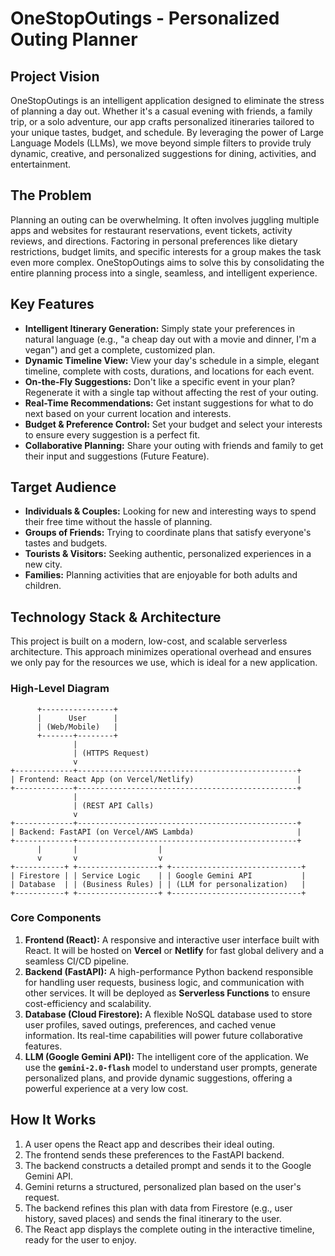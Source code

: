 # OneStopOutings - Personalized Outing Planner

## Project Vision

OneStopOutings is an intelligent application designed to eliminate the stress of planning a day out. Whether it's a casual evening with friends, a family trip, or a solo adventure, our app crafts personalized itineraries tailored to your unique tastes, budget, and schedule. By leveraging the power of Large Language Models (LLMs), we move beyond simple filters to provide truly dynamic, creative, and personalized suggestions for dining, activities, and entertainment.

## The Problem

Planning an outing can be overwhelming. It often involves juggling multiple apps and websites for restaurant reservations, event tickets, activity reviews, and directions. Factoring in personal preferences like dietary restrictions, budget limits, and specific interests for a group makes the task even more complex. OneStopOutings aims to solve this by consolidating the entire planning process into a single, seamless, and intelligent experience.

## Key Features

* **Intelligent Itinerary Generation:** Simply state your preferences in natural language (e.g., "a cheap day out with a movie and dinner, I'm a vegan") and get a complete, customized plan.
* **Dynamic Timeline View:** View your day's schedule in a simple, elegant timeline, complete with costs, durations, and locations for each event.
* **On-the-Fly Suggestions:** Don't like a specific event in your plan? Regenerate it with a single tap without affecting the rest of your outing.
* **Real-Time Recommendations:** Get instant suggestions for what to do next based on your current location and interests.
* **Budget & Preference Control:** Set your budget and select your interests to ensure every suggestion is a perfect fit.
* **Collaborative Planning:** Share your outing with friends and family to get their input and suggestions (Future Feature).

## Target Audience

* **Individuals & Couples:** Looking for new and interesting ways to spend their free time without the hassle of planning.
* **Groups of Friends:** Trying to coordinate plans that satisfy everyone's tastes and budgets.
* **Tourists & Visitors:** Seeking authentic, personalized experiences in a new city.
* **Families:** Planning activities that are enjoyable for both adults and children.

## Technology Stack & Architecture

This project is built on a modern, low-cost, and scalable serverless architecture. This approach minimizes operational overhead and ensures we only pay for the resources we use, which is ideal for a new application.

### High-Level Diagram
```plaintext
      +----------------+
      |      User      |
      | (Web/Mobile)   |
      +-------+--------+
              |
              | (HTTPS Request)
              v
+-------------+-------------------------------------------------+
| Frontend: React App (on Vercel/Netlify)                       |
+-------------+-------------------------------------------------+
              |
              | (REST API Calls)
              v
+-------------+-------------------------------------------------+
| Backend: FastAPI (on Vercel/AWS Lambda)                       |
+-------------+-------------------------------------------------+
      |       |                  |
      v       v                  v
+-----------+ +------------------+ +-----------------------------+
| Firestore | | Service Logic    | | Google Gemini API           |
| Database  | | (Business Rules) | | (LLM for personalization)   |
+-----------+ +------------------+ +-----------------------------+
```

### Core Components

1.  **Frontend (React):** A responsive and interactive user interface built with React. It will be hosted on **Vercel** or **Netlify** for fast global delivery and a seamless CI/CD pipeline.
2.  **Backend (FastAPI):** A high-performance Python backend responsible for handling user requests, business logic, and communication with other services. It will be deployed as **Serverless Functions** to ensure cost-efficiency and scalability.
3.  **Database (Cloud Firestore):** A flexible NoSQL database used to store user profiles, saved outings, preferences, and cached venue information. Its real-time capabilities will power future collaborative features.
4.  **LLM (Google Gemini API):** The intelligent core of the application. We use the **`gemini-2.0-flash`** model to understand user prompts, generate personalized plans, and provide dynamic suggestions, offering a powerful experience at a very low cost.

## How It Works

1.  A user opens the React app and describes their ideal outing.
2.  The frontend sends these preferences to the FastAPI backend.
3.  The backend constructs a detailed prompt and sends it to the Google Gemini API.
4.  Gemini returns a structured, personalized plan based on the user's request.
5.  The backend refines this plan with data from Firestore (e.g., user history, saved places) and sends the final itinerary to the user.
6.  The React app displays the complete outing in the interactive timeline, ready for the user to enjoy.
